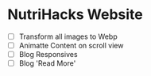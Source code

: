 # NutriHacks Website

- [ ] Transform all images to Webp
- [ ] Animatte Content on scroll view
- [ ] Blog Responsives
- [ ] Blog 'Read More'
